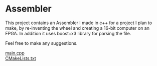 # Assembler

This project contains an Assembler I made in c++ for a project I plan to make, by re-inventing the wheel and creating a 16-bit computer on an FPGA.
In addition it uses boost::x3 library for parsing the file.

Feel free to make any suggestions.



<body><a href="docs/main.cpp.html">main.cpp</a><br /><a href="docs/CMakeLists.txt.html">CMakeLists.txt</a><br />
